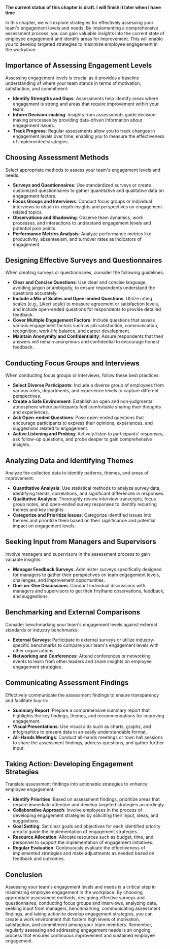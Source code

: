 **The current status of this chapter is draft. I will finish it later when I have time**

In this chapter, we will explore strategies for effectively assessing your team's engagement levels and needs. By implementing a comprehensive assessment process, you can gain valuable insights into the current state of employee engagement and identify areas for improvement. This will enable you to develop targeted strategies to maximize employee engagement in the workplace.

Importance of Assessing Engagement Levels
-----------------------------------------

Assessing engagement levels is crucial as it provides a baseline understanding of where your team stands in terms of motivation, satisfaction, and commitment:

* **Identify Strengths and Gaps**: Assessments help identify areas where engagement is strong and areas that require improvement within your team.
* **Inform Decision-making**: Insights from assessments guide decision-making processes by providing data-driven information about engagement issues.
* **Track Progress**: Regular assessments allow you to track changes in engagement levels over time, enabling you to measure the effectiveness of implemented strategies.

Choosing Assessment Methods
---------------------------

Select appropriate methods to assess your team's engagement levels and needs:

* **Surveys and Questionnaires**: Use standardized surveys or create customized questionnaires to gather quantitative and qualitative data on engagement factors.
* **Focus Groups and Interviews**: Conduct focus groups or individual interviews to obtain in-depth insights and perspectives on engagement-related topics.
* **Observations and Shadowing**: Observe team dynamics, work processes, and interactions to understand engagement levels and potential pain points.
* **Performance Metrics Analysis**: Analyze performance metrics like productivity, absenteeism, and turnover rates as indicators of engagement.

Designing Effective Surveys and Questionnaires
----------------------------------------------

When creating surveys or questionnaires, consider the following guidelines:

* **Clear and Concise Questions**: Use clear and concise language, avoiding jargon or ambiguity, to ensure respondents understand the questions accurately.
* **Include a Mix of Scales and Open-ended Questions**: Utilize rating scales (e.g., Likert scale) to measure agreement or satisfaction levels, and include open-ended questions for respondents to provide detailed feedback.
* **Cover Multiple Engagement Factors**: Include questions that assess various engagement factors such as job satisfaction, communication, recognition, work-life balance, and career development.
* **Maintain Anonymity and Confidentiality**: Assure respondents that their answers will remain anonymous and confidential to encourage honest feedback.

Conducting Focus Groups and Interviews
--------------------------------------

When conducting focus groups or interviews, follow these best practices:

* **Select Diverse Participants**: Include a diverse group of employees from various roles, departments, and experience levels to capture different perspectives.
* **Create a Safe Environment**: Establish an open and non-judgmental atmosphere where participants feel comfortable sharing their thoughts and experiences.
* **Ask Open-ended Questions**: Pose open-ended questions that encourage participants to express their opinions, experiences, and suggestions related to engagement.
* **Active Listening and Probing**: Actively listen to participants' responses, ask follow-up questions, and probe deeper to gain comprehensive insights.

Analyzing Data and Identifying Themes
-------------------------------------

Analyze the collected data to identify patterns, themes, and areas of improvement:

* **Quantitative Analysis**: Use statistical methods to analyze survey data, identifying trends, correlations, and significant differences in responses.
* **Qualitative Analysis**: Thoroughly review interview transcripts, focus group notes, and open-ended survey responses to identify recurring themes and key insights.
* **Categorize and Prioritize Issues**: Categorize identified issues into themes and prioritize them based on their significance and potential impact on engagement levels.

Seeking Input from Managers and Supervisors
-------------------------------------------

Involve managers and supervisors in the assessment process to gain valuable insights:

* **Manager Feedback Surveys**: Administer surveys specifically designed for managers to gather their perspectives on team engagement levels, challenges, and improvement opportunities.
* **One-on-One Discussions**: Conduct individual discussions with managers and supervisors to get their firsthand observations, feedback, and suggestions.

Benchmarking and External Comparisons
-------------------------------------

Consider benchmarking your team's engagement levels against external standards or industry benchmarks:

* **External Surveys**: Participate in external surveys or utilize industry-specific benchmarks to compare your team's engagement levels with other organizations.
* **Networking and Conferences**: Attend conferences or networking events to learn from other leaders and share insights on employee engagement strategies.

Communicating Assessment Findings
---------------------------------

Effectively communicate the assessment findings to ensure transparency and facilitate buy-in:

* **Summary Report**: Prepare a comprehensive summary report that highlights the key findings, themes, and recommendations for improving engagement.
* **Visual Presentations**: Use visual aids such as charts, graphs, and infographics to present data in an easily understandable format.
* **All-Hands Meetings**: Conduct all-hands meetings or town hall sessions to share the assessment findings, address questions, and gather further input.

Taking Action: Developing Engagement Strategies
-----------------------------------------------

Translate assessment findings into actionable strategies to enhance employee engagement:

* **Identify Priorities**: Based on assessment findings, prioritize areas that require immediate attention and develop targeted strategies accordingly.
* **Collaborative Approach**: Involve employees in the process of developing engagement strategies by soliciting their input, ideas, and suggestions.
* **Goal Setting**: Set clear goals and objectives for each identified priority area to guide the implementation of engagement strategies.
* **Resource Allocation**: Allocate resources such as budget, time, and personnel to support the implementation of engagement initiatives.
* **Regular Evaluation**: Continuously evaluate the effectiveness of implemented strategies and make adjustments as needed based on feedback and outcomes.

Conclusion
----------

Assessing your team's engagement levels and needs is a critical step in maximizing employee engagement in the workplace. By choosing appropriate assessment methods, designing effective surveys and questionnaires, conducting focus groups and interviews, analyzing data, seeking input from managers, benchmarking, communicating assessment findings, and taking action to develop engagement strategies, you can create a work environment that fosters high levels of motivation, satisfaction, and commitment among your team members. Remember, regularly assessing and addressing engagement needs is an ongoing process that ensures continuous improvement and sustained employee engagement.
